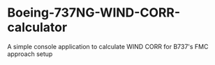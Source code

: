 # Boeing-737NG-WIND-CORR-calculator
A simple console application to calculate WIND CORR for B737's FMC approach setup
